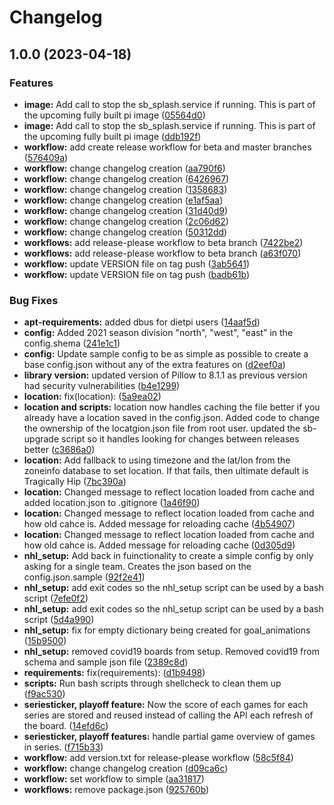 # Changelog

## 1.0.0 (2023-04-18)


### Features

* **image:** Add call to stop the sb_splash.service if running.  This is part of the upcoming fully built pi image ([05564d0](https://www.github.com/xxxDrewedxxx/nhl-led-scoreboard/commit/05564d098158860541e74fa5db32131b2fc198c7))
* **image:** Add call to stop the sb_splash.service if running.  This is part of the upcoming fully built pi image ([ddb192f](https://www.github.com/xxxDrewedxxx/nhl-led-scoreboard/commit/ddb192fe81eb5eeef28a4e0fadc5129f39b2d321))
* **workflow:** add create release workflow for beta and master branches ([576409a](https://www.github.com/xxxDrewedxxx/nhl-led-scoreboard/commit/576409afb65b2e9dc2f1cc52e68a552a37833a83))
* **workflow:** change changelog creation ([aa790f6](https://www.github.com/xxxDrewedxxx/nhl-led-scoreboard/commit/aa790f6a30df027256110f2bf862db7f43b7afaf))
* **workflow:** change changelog creation ([6426967](https://www.github.com/xxxDrewedxxx/nhl-led-scoreboard/commit/64269677b66864ed0c444137e9c8e16ca137985f))
* **workflow:** change changelog creation ([1358683](https://www.github.com/xxxDrewedxxx/nhl-led-scoreboard/commit/1358683cc9babb8315a7abb4a7fb3f3250bfc9eb))
* **workflow:** change changelog creation ([e1af5aa](https://www.github.com/xxxDrewedxxx/nhl-led-scoreboard/commit/e1af5aa2eaf24ce87991659e2acfa1eaa1748538))
* **workflow:** change changelog creation ([31d40d9](https://www.github.com/xxxDrewedxxx/nhl-led-scoreboard/commit/31d40d94417686ec20012ed563e48e9af4126109))
* **workflow:** change changelog creation ([2c06d62](https://www.github.com/xxxDrewedxxx/nhl-led-scoreboard/commit/2c06d629b5b5113f1833e3062ea66034a2053461))
* **workflow:** change changelog creation ([50312dd](https://www.github.com/xxxDrewedxxx/nhl-led-scoreboard/commit/50312dd98d5856b81d404f085bf493665e881cae))
* **workflows:** add release-please workflow to beta branch ([7422be2](https://www.github.com/xxxDrewedxxx/nhl-led-scoreboard/commit/7422be2056f114c546ac8348df70bb41375f3522))
* **workflows:** add release-please workflow to beta branch ([a63f070](https://www.github.com/xxxDrewedxxx/nhl-led-scoreboard/commit/a63f07025bc53678d2b12b414bf04e48a1ea58c3))
* **workflow:** update VERSION file on tag push ([3ab5641](https://www.github.com/xxxDrewedxxx/nhl-led-scoreboard/commit/3ab56415e7f4353b428edefb37797434b915dd2a))
* **workflow:** update VERSION file on tag push ([badb61b](https://www.github.com/xxxDrewedxxx/nhl-led-scoreboard/commit/badb61b4abc790e9e4549f621e6daf5bad06ec5f))


### Bug Fixes

* **apt-requirements:** added dbus for dietpi users ([14aaf5d](https://www.github.com/xxxDrewedxxx/nhl-led-scoreboard/commit/14aaf5d1358a59cd9f1083fc2d276bf34f5c6e39))
* **config:** Added 2021 season division "north", "west", "east"  in the config.shema ([241e1c1](https://www.github.com/xxxDrewedxxx/nhl-led-scoreboard/commit/241e1c1bc3b56801bb92fe6ddd0ab7f1b3e6666a))
* **config:** Update sample config to be as simple as possible to create a base config.json without any of the extra features on ([d2eef0a](https://www.github.com/xxxDrewedxxx/nhl-led-scoreboard/commit/d2eef0a12a246f7e2e97ca9a586fc53dff9dea0a))
* **library version:** updated version of Pillow to 8.1.1 as previous version had security vulnerabilities ([b4e1299](https://www.github.com/xxxDrewedxxx/nhl-led-scoreboard/commit/b4e1299c1350668dece1d892529e39d29bb43f1a))
* **location:** fix(location):  ([5a9ea02](https://www.github.com/xxxDrewedxxx/nhl-led-scoreboard/commit/5a9ea02d1faaf0f92c1730e98a4c555e93c75b34))
* **location and scripts:** location now handles caching the file better if you already have a location saved in the config.json.  Added code to change the ownership of the locatgion.json file from root user.  updated the sb-upgrade script so it handles looking for changes between releases better ([c3686a0](https://www.github.com/xxxDrewedxxx/nhl-led-scoreboard/commit/c3686a061c95636e08937726d62467debcc0dba0))
* **location:** Add fallback to using timezone and the lat/lon from the zoneinfo database to set location.  If that fails, then ultimate default is Tragically Hip ([7bc390a](https://www.github.com/xxxDrewedxxx/nhl-led-scoreboard/commit/7bc390a79066485d78970564674c41f4627ad1eb))
* **location:** Changed message to reflect location loaded from cache and added location.json to .gitignore ([1a46f90](https://www.github.com/xxxDrewedxxx/nhl-led-scoreboard/commit/1a46f9092572e547165866a16a0c0c1ba3f154bb))
* **location:** Changed message to reflect location loaded from cache and how old cahce is.  Added message for reloading cache ([4b54907](https://www.github.com/xxxDrewedxxx/nhl-led-scoreboard/commit/4b5490735e5b2e7d9fcdafc0bb6712e200baf8a7))
* **location:** Changed message to reflect location loaded from cache and how old cahce is.  Added message for reloading cache ([0d305d9](https://www.github.com/xxxDrewedxxx/nhl-led-scoreboard/commit/0d305d9f87cef0809ec13cf804b051b7d8d7e3a5))
* **nhl_setup:** Add back in fuinctionality to create a simple config by only asking for a single team.  Creates the json based on the config.json.sample ([92f2e41](https://www.github.com/xxxDrewedxxx/nhl-led-scoreboard/commit/92f2e41f7f63000949dcf2bb950190cb627801d1))
* **nhl_setup:** add exit codes so the nhl_setup script can be used by a bash script ([7efe0f2](https://www.github.com/xxxDrewedxxx/nhl-led-scoreboard/commit/7efe0f26e75e597fb36f9eab853df31669f19477))
* **nhl_setup:** add exit codes so the nhl_setup script can be used by a bash script ([5d4a990](https://www.github.com/xxxDrewedxxx/nhl-led-scoreboard/commit/5d4a990d164f170a7ef109f7dd4c96c42cee3bca))
* **nhl_setup:** fix for empty dictionary being created for goal_animations ([15b9500](https://www.github.com/xxxDrewedxxx/nhl-led-scoreboard/commit/15b95006e3fe889ee7eb274a1860ef09d55c2250))
* **nhl_setup:** removed covid19 boards from setup.  Removed covid19 from schema and sample json file ([2389c8d](https://www.github.com/xxxDrewedxxx/nhl-led-scoreboard/commit/2389c8d5d54bd91ed20a0202f439a62df5810d47))
* **requirements:** fix(requirements):  ([d1b9498](https://www.github.com/xxxDrewedxxx/nhl-led-scoreboard/commit/d1b9498484d26da666c71e2c44984e2a8b805018))
* **scripts:** Run bash scripts through shellcheck to clean them up ([f9ac530](https://www.github.com/xxxDrewedxxx/nhl-led-scoreboard/commit/f9ac530c62ed596153dc48bd0d2cc29176107b4c))
* **seriesticker, playoff feature:** Now the score of each games for each series are stored and reused instead of calling the API each refresh of the board. ([14efd6c](https://www.github.com/xxxDrewedxxx/nhl-led-scoreboard/commit/14efd6c19a0fdb629a446cd257ba242fe5de1ccf))
* **seriesticker, playoff features:** handle partial game overview of games in series. ([f715b33](https://www.github.com/xxxDrewedxxx/nhl-led-scoreboard/commit/f715b331f0f9daaab6678254547333cf44afd828))
* **workflow:** add version.txt for release-please workflow ([58c5f84](https://www.github.com/xxxDrewedxxx/nhl-led-scoreboard/commit/58c5f8497e655ef1b964993ba3430bec553c6865))
* **workflow:** change changelog creation ([d09ca6c](https://www.github.com/xxxDrewedxxx/nhl-led-scoreboard/commit/d09ca6c322fcf8225b4edcdf70044c36161450a3))
* **workflow:** set workflow to simple ([aa31817](https://www.github.com/xxxDrewedxxx/nhl-led-scoreboard/commit/aa31817605f1b0e29108013af11526b40b274cbe))
* **workflows:** remove package.json ([925760b](https://www.github.com/xxxDrewedxxx/nhl-led-scoreboard/commit/925760b18ac4229731c0abe0e59ccf359cd7525a))
